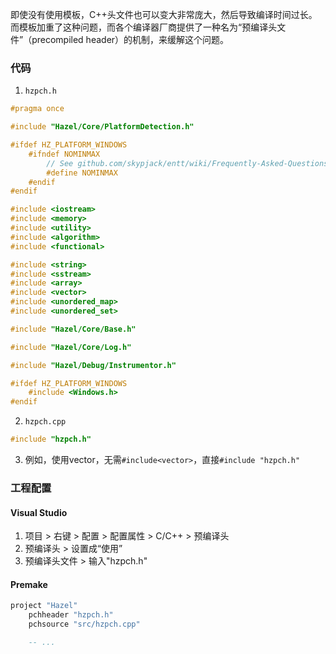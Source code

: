 即使没有使用模板，C++头文件也可以变大非常庞大，然后导致编译时间过长。而模板加重了这种问题，而各个编译器厂商提供了一种名为“预编译头文件”（precompiled header）的机制，来缓解这个问题。

### 代码

1. `hzpch.h`
```cpp
#pragma once

#include "Hazel/Core/PlatformDetection.h"

#ifdef HZ_PLATFORM_WINDOWS
	#ifndef NOMINMAX
		// See github.com/skypjack/entt/wiki/Frequently-Asked-Questions#warning-c4003-the-min-the-max-and-the-macro
		#define NOMINMAX
	#endif
#endif

#include <iostream>
#include <memory>
#include <utility>
#include <algorithm>
#include <functional>

#include <string>
#include <sstream>
#include <array>
#include <vector>
#include <unordered_map>
#include <unordered_set>

#include "Hazel/Core/Base.h"

#include "Hazel/Core/Log.h"

#include "Hazel/Debug/Instrumentor.h"

#ifdef HZ_PLATFORM_WINDOWS
	#include <Windows.h>
#endif
```

2. `hzpch.cpp`
```cpp
#include "hzpch.h"
```

3. 例如，使用vector，无需`#include<vector>`，直接`#include "hzpch.h"`

### 工程配置
#### Visual Studio

1. 项目 > 右键 > 配置 > 配置属性 > C/C++ > 预编译头
2. 预编译头 > 设置成“使用”
3. 预编译头文件 > 输入"hzpch.h"

#### Premake
```lua
project "Hazel"
	pchheader "hzpch.h"
    pchsource "src/hzpch.cpp"

    -- ...
```